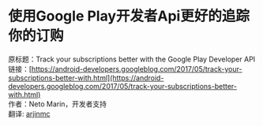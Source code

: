 # 使用Google Play开发者Api更好的追踪你的订购

原标题：Track your subscriptions better with the Google Play Developer API  
链接：[https://android-developers.googleblog.com/2017/05/track-your-subscriptions-better-with.html](https://android-developers.googleblog.com/2017/05/track-your-subscriptions-better-with.html)  
作者：Neto Marin，开发者支持  
翻译: [arjinmc](https://github.com/arjinmc)  